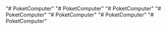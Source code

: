 "# PoketComputer" 
"# PoketComputer" 
"# PoketComputer" 
"# PoketComputer" 
"# PoketComputer" 
"# PoketComputer" 
"# PoketComputer" 

